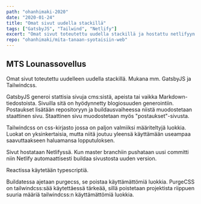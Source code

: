 ```yaml
---
path: "ohanhimaki-2020"
date: "2020-01-24"
title: "Omat sivut uudella stackillä"
tags: ["GatsbyJS", "Tailwind", "Netlify"]
excert: "Omat sivut toteutettu uudella stackillä ja hostattu netlifyyn. Projektista on muodostunut hiekkalaatikko erilaisten apien testaukselle."
repo: "ohanhimaki/mita-tanaan-syotaisiin-web"
---
```


## MTS Lounassovellus

Omat sivut toteutettu uudelleen uudella stackillä. Mukana mm. GatsbyJS ja Tailwindcss.

GatsbyJS generoi stattisia sivuja cms:sistä, apeista tai vaikka Markdown-tiedostoista. Sivuilla sitä on hyödynnetty blogiosuuden generointiin. Postaukset lisätään repositoryyn ja buildausvaiheessa niistä muodostetaan staattinen sivu. Staattinen sivu muodostetaan myös "postaukset"-sivusta.

Tailwindcss on css-kirjasto jossa on paljon valmiiksi määriteltyjä luokkia. Luokat on yksinkertaisia, mutta niitä joutuu yleensä käyttämään useampaa saavuttaakseen haluamansa lopputuloksen.

Sivut hostataan Netlifyssä. Kun master branchiin pushataan uusi committi niin Netlify automaattisesti buildaa sivustosta uuden version.

Reactissa käytetään typescriptiä.

Buildatessa ajetaan purgecss, se poistaa käyttämättömiä luokkia. PurgeCSS on tailwindcss:sää käytettäessä tärkeää, sillä poistetaan projektista riippuen suuria määriä tailwindcss:n käyttämättömiä luokkia.
